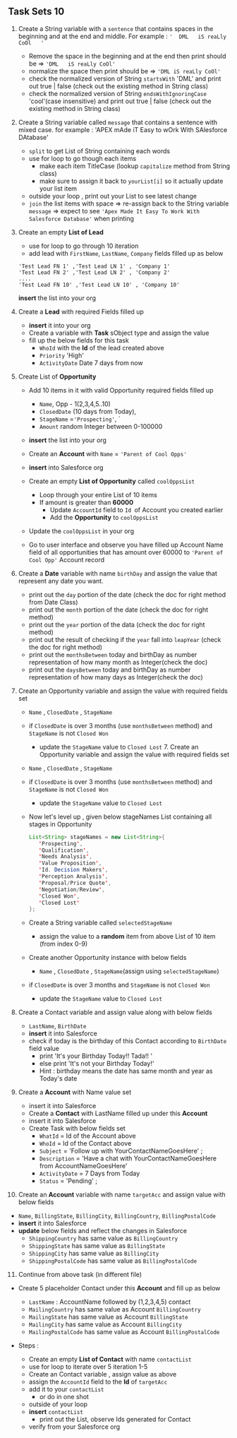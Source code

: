 ## Task Sets 10   

1. Create a String variable with a `sentence` that contains spaces in the beginning and at the end and middle. 
For example : `'  DML   iS reaLly CoOl   '`
   - Remove the space in the beginning and at the end then print 
         should be => `'DML   iS reaLly CoOl'`
   - normalize the space then print 
         should be => `'DML iS reaLly CoOl'`
   - check the normalized version of String `startsWith` 'DML' and print out true | false  (check out the existing method in String class)
   - check the normalized version of String `endsWithIgnoringCase` 'cool'(case insensitive) and print out true | false  (check out the existing method in String class)

2. Create a String variable called `message` that contains a sentence with mixed case. 
for example : 'APEX mAde iT Easy to wOrk With SAlesforce DAtabase'
   -  `split` to get List of String containing each words
   - use for loop to go though each items
      - make each item TitleCase (lookup `capitalize` method from String class)
      - make sure to assign it back to `yourList[i]` so it actually update your list item
   - outside your loop , print out your List to see latest change
   - `join` the list items with space 
      => re-assign back to the String variable `message`
      => expect to see `'Apex Made It Easy To Work With Salesforce Database'` when printing 

3. Create an empty **List of Lead**
   - use for loop to go through 10 iteration 
   - add lead with `FirstName`, `LastName`, `Company` fields filled up as below
   ```
   'Test Lead FN 1' ,'Test Lead LN 1' , 'Company 1'
   'Test Lead FN 2' ,'Test Lead LN 2' , 'Company 2'
   ....
   'Test Lead FN 10' ,'Test Lead LN 10' , 'Company 10'
   ```
   **insert** the list into your org

4. Create a **Lead** with required Fields filled up 
   - **insert** it into your org 
   - Create a variable with **Task** sObject type and assign the value 
   - fill up the below fields for this task
      - `WhoId` with the **Id** of the lead created above 
      - `Priority` 'High'
      - `ActivityDate`  Date 7 days from now 

5. Create List of **Opportunity** 
   - Add 10 items in it with valid Opportunity required fields filled up 
      - `Name`,  Opp - 1(2,3,4,5..10)
      - `ClosedDate` (10 days from Today), 
      - `StageName` =`'Prospecting'`, `
      - `Amount`  random Integer between 0-100000
   - **insert** the list into your org 

   - Create an **Account** with `Name` = `'Parent of Cool Opps'`
   - **insert** into Salesforce org 

   - Create an empty **List of Opportunity** called `coolOppsList`
      - Loop through your entire List of 10 items 
      - If amount is greater than **60000**
         - Update `AccountId` field to `Id `of Account you created earlier
         - Add the **Opportunity** to `coolOppsList`
          
   - Update the `coolOppsList` in your org 
   - Go to user interface and observe you have filled up Account Name field of all opportunities that has amount over 60000 to `'Parent of Cool Opp'` Account record


6. Create a **Date** variable with name `birthDay` and assign the value that represent any date you want.
   - print out the `day` portion of the date (check the doc for right method from Date Class)
   - print out the `month` portion of the date (check the doc for right method)
   - print out the `year` portion of the data (check the doc for right method)
   - print out the result of checking if the `year` fall into `leapYear` (check the doc for right method)
   - print out the `monthsBetween` today and birthDay as number representation of how many month as Integer(check the doc)
   - print out the `daysBetween` today and birthDay as number representation of how many days as Integer(check the doc)


7. Create an Opportunity variable and assign the value with required fields set 
   - `Name` , `ClosedDate` , `StageName`
   - if `ClosedDate` is over 3 months (use `monthsBetween` method) and `StageName` is not `Closed Won` 
      - update the `StageName` value to `Closed Lost` 7. Create an Opportunity variable and assign the value with required fields set 
   - `Name` , `ClosedDate` , `StageName`
   - if `ClosedDate` is over 3 months (use `monthsBetween` method) and `StageName` is not `Closed Won` 
      - update the `StageName` value to `Closed Lost` 
   
   - Now let's level up , given below stageNames List containing all stages in Opportunity
      ```java
      List<String> stageNames = new List<String>{
         'Prospecting',
         'Qualification',
         'Needs Analysis',
         'Value Proposition',
         'Id. Decision Makers',
         'Perception Analysis',
         'Proposal/Price Quote',
         'Negotiation/Review',
         'Closed Won',
         'Closed Lost'
      };
      ```
   - Create a String variable called `selectedStageName`
      - assign the value to a **random** item from above List of 10 item (from index 0-9)
   - Create another Opportunity instance with below fields
      - `Name` , `ClosedDate` , `StageName`(assign using `selectedStageName`)
   - if `ClosedDate` is over 3 months and `StageName` is not `Closed Won` 
      - update the `StageName` value to `Closed Lost` 

8. Create a Contact variable and assign value along with below fields 
   - `LastName`, `BirthDate`
   - **insert** it into Salesforce 
   - check if today is the birthday of this Contact according to `BirthDate` field value
      - print 'It's your Birthday Today!! Tada!! '
      - else print 'It's not your Birthday Today!'
      - Hint : birthday means the date has same month and year as Today's date

9. Create a **Account** with Name value set 
   - insert it into Salesforce
   - Create a **Contact** with LastName filled up under this **Account**
   - insert it into Salesforce
   - Create Task with below fields set 
      - `WhatId` = Id of the Account above  
      - `WhoId`  = Id of the Contact above 
      - `Subject` = 'Follow up with YourContactNameGoesHere' ; 
      - `Description` = 'Have a chat with YourContactNameGoesHere from AccountNameGoesHere'
      - `ActivityDate` = 7 Days from Today
      - `Status` = 'Pending' ;  

10. Create an **Account** variable with name `targetAcc` and assign value with below fields 
   - `Name`, `BillingState`, `BillingCity`, `BillingCountry`, `BillingPostalCode`
   - **insert** it into Salesforce
   - **update** below fields and reflect the changes in Salesforce
      - `ShippingCountry`     has same value as `BillingCountry`
      - `ShippingState`       has same value as `BillingState`
      - `ShippingCity`        has same value as `BillingCity`
      - `ShippingPostalCode`  has same value as `BillingPostalCode`
      

11. Continue from above task (in different file)
   - Create 5 placeholder Contact under this **Account** and fill up as below
      - `LastName` : AccountName followed by (1,2,3,4,5) contact
      - `MailingCountry`     has same value as Account `BillingCountry`
      - `MailingState`       has same value as Account `BillingState`
      - `MailingCity`        has same value as Account `BillingCity`
      - `MailingPostalCode`  has same value as Account `BillingPostalCode`
   
   - Steps : 
      - Create an empty **List of Contact** with name `contactList`
      - use for loop to iterate over 5 iteration 1-5
      - Create an Contact variable , assign value as above 
      - assign the `AccountId` field to the **Id** of `targetAcc`
      - add it to your `contactList`
         - or do in one shot
      - outside of your loop
      - **insert** `contactList`
         - print out the List, observe Ids generated for Contact
      - verify from your Salesforce org
